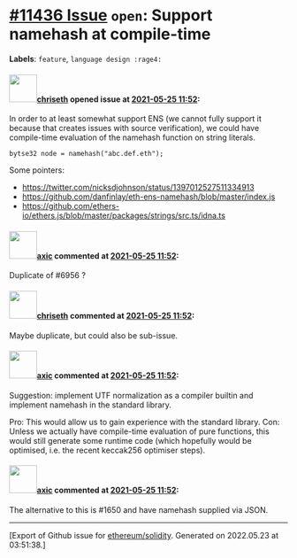 # [\#11436 Issue](https://github.com/ethereum/solidity/issues/11436) `open`: Support namehash at compile-time
**Labels**: `feature`, `language design :rage4:`


#### <img src="https://avatars.githubusercontent.com/u/9073706?v=4" width="50">[chriseth](https://github.com/chriseth) opened issue at [2021-05-25 11:52](https://github.com/ethereum/solidity/issues/11436):

In order to at least somewhat support ENS (we cannot fully support it because that creates issues with source verification), we could have compile-time evaluation of the namehash function on string literals.

```bytse32 node = namehash("abc.def.eth");```

Some pointers:
 - https://twitter.com/nicksdjohnson/status/1397012527511334913
 - https://github.com/danfinlay/eth-ens-namehash/blob/master/index.js
 - https://github.com/ethers-io/ethers.js/blob/master/packages/strings/src.ts/idna.ts


#### <img src="https://avatars.githubusercontent.com/u/20340?v=4" width="50">[axic](https://github.com/axic) commented at [2021-05-25 11:52](https://github.com/ethereum/solidity/issues/11436#issuecomment-847807090):

Duplicate of #6956 ?

#### <img src="https://avatars.githubusercontent.com/u/9073706?v=4" width="50">[chriseth](https://github.com/chriseth) commented at [2021-05-25 11:52](https://github.com/ethereum/solidity/issues/11436#issuecomment-847921129):

Maybe duplicate, but could also be sub-issue.

#### <img src="https://avatars.githubusercontent.com/u/20340?v=4" width="50">[axic](https://github.com/axic) commented at [2021-05-25 11:52](https://github.com/ethereum/solidity/issues/11436#issuecomment-853004583):

Suggestion: implement UTF normalization as a compiler builtin and implement namehash in the standard library.

Pro: This would allow us to gain experience with the standard library.
Con: Unless we actually have compile-time evaluation of pure functions, this would still generate some runtime code (which hopefully would be optimised, i.e. the recent keccak256 optimiser steps).

#### <img src="https://avatars.githubusercontent.com/u/20340?v=4" width="50">[axic](https://github.com/axic) commented at [2021-05-25 11:52](https://github.com/ethereum/solidity/issues/11436#issuecomment-853006251):

The alternative to this is #1650 and have namehash supplied via JSON.


-------------------------------------------------------------------------------



[Export of Github issue for [ethereum/solidity](https://github.com/ethereum/solidity). Generated on 2022.05.23 at 03:51:38.]
